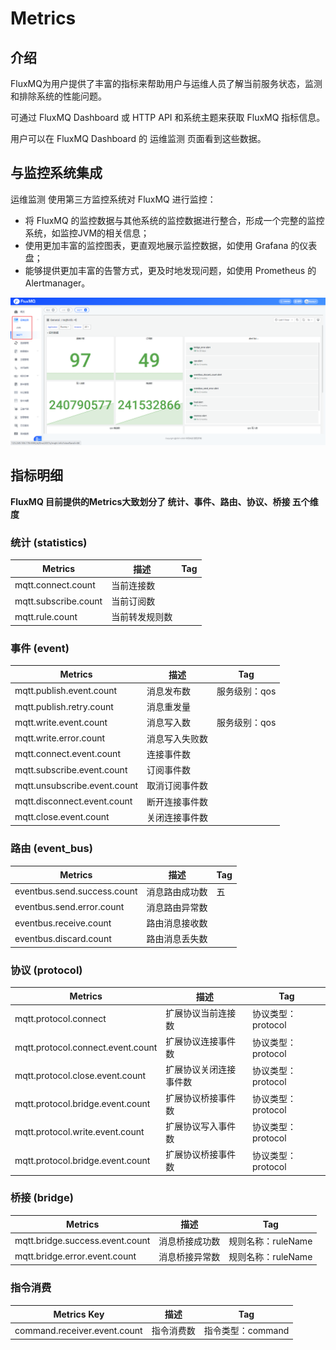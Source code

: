 # Metrics

## 介绍
FluxMQ为用户提供了丰富的指标来帮助用户与运维人员了解当前服务状态，监测和排除系统的性能问题。

可通过 FluxMQ Dashboard 或 HTTP API 和系统主题来获取 FluxMQ 指标信息。

用户可以在 FluxMQ Dashboard 的 运维监测 页面看到这些数据。

## 与监控系统集成
运维监测 使用第三方监控系统对 FluxMQ 进行监控：

- 将 FluxMQ 的监控数据与其他系统的监控数据进行整合，形成一个完整的监控系统，如监控JVM的相关信息；
- 使用更加丰富的监控图表，更直观地展示监控数据，如使用 Grafana 的仪表盘；
- 能够提供更加丰富的告警方式，更及时地发现问题，如使用 Prometheus 的 Alertmanager。

![metrics.png](../../assets/images/metrics/metrics.png)

## 指标明细
**FluxMQ 目前提供的Metrics大致划分了 统计、事件、路由、协议、桥接 五个维度**

### 统计 (statistics)

| **Metrics**            | **描述**  | **Tag** |
|------------------------|---------|---------|
| mqtt.connect.count     | 当前连接数   |
| mqtt.subscribe.count   | 当前订阅数   |
| mqtt.rule.count        | 当前转发规则数 |

### 事件 (event)

| **Metrics**                  | **描述**  | **Tag**  |
|------------------------------|---------|----------|
| mqtt.publish.event.count     | 消息发布数   | 服务级别：qos |
| mqtt.publish.retry.count     | 消息重发量   |
| mqtt.write.event.count       | 消息写入数   |服务级别：qos |
| mqtt.write.error.count       | 消息写入失败数 |
| mqtt.connect.event.count     | 连接事件数   |
| mqtt.subscribe.event.count   | 订阅事件数   |
| mqtt.unsubscribe.event.count | 取消订阅事件数 |
| mqtt.disconnect.event.count  | 断开连接事件数 |
| mqtt.close.event.count       | 关闭连接事件数 |

### 路由 (event_bus)

| **Metrics**                  | **描述**  | **Tag** |
|------------------------------|---------|---------|
| eventbus.send.success.count  | 消息路由成功数 | 五       |
| eventbus.send.error.count    | 消息路由异常数 |
| eventbus.receive.count       | 路由消息接收数 |
| eventbus.discard.count       | 路由消息丢失数 |

### 协议 (protocol)

| **Metrics**                        | **描述**      | **Tag**       |
|------------------------------------|-------------|---------------|
| mqtt.protocol.connect              | 扩展协议当前连接数   | 协议类型：protocol |
| mqtt.protocol.connect.event.count  | 扩展协议连接事件数   |协议类型：protocol |
| mqtt.protocol.close.event.count    | 扩展协议关闭连接事件数 |协议类型：protocol |
| mqtt.protocol.bridge.event.count   | 扩展协议桥接事件数   |协议类型：protocol |
| mqtt.protocol.write.event.count    | 扩展协议写入事件数   |协议类型：protocol |
| mqtt.protocol.bridge.event.count   | 扩展协议桥接事件数   |协议类型：protocol |

### 桥接 (bridge)

| **Metrics**                       | **描述**    | **Tag**       |
|-----------------------------------|-----------|---------------|
| mqtt.bridge.success.event.count   | 消息桥接成功数   | 规则名称：ruleName |
| mqtt.bridge.error.event.count     | 消息桥接异常数   | 规则名称：ruleName             |

### 指令消费
| **Metrics Key**                 | **描述**    | **Tag**                |
|---------------------------------|-----------|------------------------|
| command.receiver.event.count    | 指令消费数     | 指令类型：command |